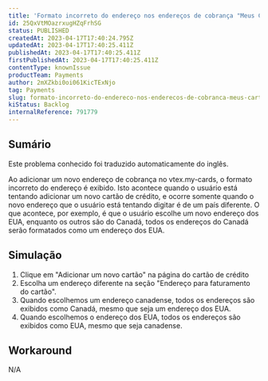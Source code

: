 ```yaml
---
title: 'Formato incorreto do endereço nos endereços de cobrança "Meus Cartões'
id: 25QxVtMOazrxugHZqFrhSG
status: PUBLISHED
createdAt: 2023-04-17T17:40:24.795Z
updatedAt: 2023-04-17T17:40:25.411Z
publishedAt: 2023-04-17T17:40:25.411Z
firstPublishedAt: 2023-04-17T17:40:25.411Z
contentType: knownIssue
productTeam: Payments
author: 2mXZkbi0oi061KicTExNjo
tag: Payments
slug: formato-incorreto-do-endereco-nos-enderecos-de-cobranca-meus-cartoes
kiStatus: Backlog
internalReference: 791779
---
```


## Sumário

<div class="alert alert-info">
  <p>Este problema conhecido foi traduzido automaticamente do inglês.</p>
</div>


Ao adicionar um novo endereço de cobrança no vtex.my-cards, o formato incorreto do endereço é exibido. Isto acontece quando o usuário está tentando adicionar um novo cartão de crédito, e ocorre somente quando o novo endereço que o usuário está tentando digitar é de um país diferente. O que acontece, por exemplo, é que o usuário escolhe um novo endereço dos EUA, enquanto os outros são do Canadá, todos os endereços do Canadá serão formatados como um endereço dos EUA.


##

## Simulação


1. Clique em "Adicionar um novo cartão" na página do cartão de crédito
2. Escolha um endereço diferente na seção "Endereço para faturamento do cartão".
3. Quando escolhemos um endereço canadense, todos os endereços são exibidos como Canadá, mesmo que seja um endereço dos EUA.
4. Quando escolhemos o endereço dos EUA, todos os endereços são exibidos como EUA, mesmo que seja canadense.


##

## Workaround


N/A





